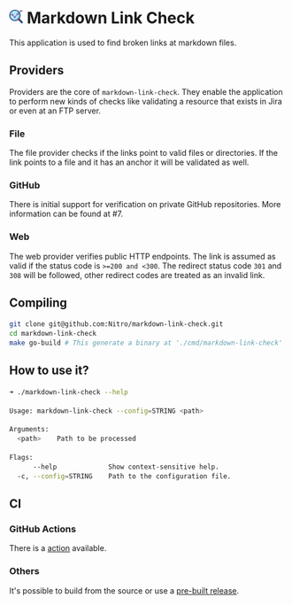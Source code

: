 # <img src="./misc/logo/logo.png" width="25" height="25"/> Markdown Link Check
This application is used to find broken links at markdown files.

## Providers
Providers are the core of `markdown-link-check`. They enable the application to perform new kinds of checks like validating a resource that exists in Jira or even at an FTP server.

### File
The file provider checks if the links point to valid files or directories. If the link points to a file and it has an anchor it will be validated as well.

### GitHub
There is initial support for verification on private GitHub repositories. More information can be found at #7.

### Web
The web provider verifies public HTTP endpoints. The link is assumed as valid if the status code is `>=200 and <300`. The redirect status code `301` and `308` will be followed, other redirect codes are treated as an invalid link.

## Compiling
```bash
git clone git@github.com:Nitro/markdown-link-check.git
cd markdown-link-check
make go-build # This generate a binary at './cmd/markdown-link-check'
```

## How to use it?
```bash
➜ ./markdown-link-check --help

Usage: markdown-link-check --config=STRING <path>

Arguments:
  <path>    Path to be processed

Flags:
      --help             Show context-sensitive help.
  -c, --config=STRING    Path to the configuration file.
```

## CI
### GitHub Actions
There is a [action](https://github.com/Nitro/markdown-link-check-action) available.

### Others
It's possible to build from the source or use a [pre-built release](https://github.com/Nitro/markdown-link-check-action/releases).